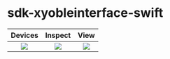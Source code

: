 # sdk-xyobleinterface-swift

Devices             |  Inspect | View
:-------------------------:|:-------------------------: |:-------------------------:
![](https://github.com/XYOracleNetwork/sdk-xyobleinterface-swift/blob/master/screenshots/0.jpg?raw=true)  |  ![](https://github.com/XYOracleNetwork/sdk-xyobleinterface-swift/blob/master/screenshots/1.png?raw=true) |  ![](https://github.com/XYOracleNetwork/sdk-xyobleinterface-swift/blob/master/screenshots/2.png?raw=true)
